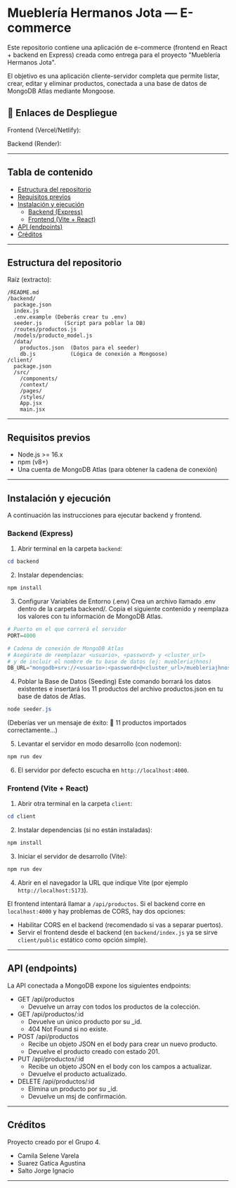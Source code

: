 # Mueblería Hermanos Jota — E-commerce

Este repositorio contiene una aplicación de e-commerce (frontend en React + backend en Express) creada como entrega para el proyecto "Mueblería Hermanos Jota".

El objetivo es una aplicación cliente-servidor completa que permite listar, crear, editar y eliminar productos, conectada a una base de datos de MongoDB Atlas mediante Mongoose.

## 🚀 Enlaces de Despliegue

Frontend (Vercel/Netlify):

Backend (Render):

---

## Tabla de contenido
- [Estructura del repositorio](#estructura-del-repositorio)
- [Requisitos previos](#requisitos-previos)
- [Instalación y ejecución](#instalación-y-ejecución)
  - [Backend (Express)](#backend-express)
  - [Frontend (Vite + React)](#frontend-vite--react)
- [API (endpoints)](#api-endpoints)
- [Créditos](#créditos)

---

## Estructura del repositorio

Raíz (extracto):

```
/README.md
/backend/
  package.json
  index.js
  .env.example (Deberás crear tu .env)
  seeder.js       (Script para poblar la DB)
  /routes/productos.js
  /models/producto_model.js
  /data/
    productos.json  (Datos para el seeder)
    db.js           (Lógica de conexión a Mongoose)
/client/
  package.json
  /src/
    /components/
    /context/
    /pages/
    /styles/
    App.jsx
    main.jsx
```

---

## Requisitos previos
- Node.js >= 16.x
- npm (v8+)
- Una cuenta de MongoDB Atlas (para obtener la cadena de conexión)

---

## Instalación y ejecución
A continuación las instrucciones para ejecutar backend y frontend.

### Backend (Express)
1. Abrir terminal en la carpeta `backend`:
```powershell
cd backend
```
2. Instalar dependencias:
```powershell
npm install
```
3. Configurar Variables de Entorno (.env)
Crea un archivo llamado .env dentro de la carpeta backend/. Copia el siguiente contenido y reemplaza los valores con tu información de MongoDB Atlas.

```powershell
# Puerto en el que correrá el servidor
PORT=4000

# Cadena de conexión de MongoDB Atlas
# Asegúrate de reemplazar <usuario>, <password> y <cluster_url>
# y de incluir el nombre de tu base de datos (ej: muebleriajhnos)
DB_URL="mongodb+srv://<usuario>:<password>@<cluster_url>/muebleriajhnos?retryWrites=true&w=majority"
```
4. Poblar la Base de Datos (Seeding)
Este comando borrará los datos existentes e insertará los 11 productos del archivo productos.json en tu base de datos de Atlas.

```powershell
node seeder.js
```
(Deberías ver un mensaje de éxito: 🎉 11 productos importados correctamente...)

5. Levantar el servidor en modo desarrollo (con nodemon):
```powershell
npm run dev
```
6. El servidor por defecto escucha en `http://localhost:4000`.

### Frontend (Vite + React)
1. Abrir otra terminal en la carpeta `client`:
```powershell
cd client
```
2. Instalar dependencias (si no están instaladas):
```powershell
npm install
```
3. Iniciar el servidor de desarrollo (Vite):
```powershell
npm run dev
```
4. Abrir en el navegador la URL que indique Vite (por ejemplo `http://localhost:5173`).

El frontend intentará llamar a `/api/productos`. Si el backend corre en `localhost:4000` y hay problemas de CORS, hay dos opciones:
- Habilitar CORS en el backend (recomendado si vas a separar puertos).
- Servir el frontend desde el backend (en `backend/index.js` ya se sirve `client/public` estático como opción simple).

---

## API (endpoints)
La API conectada a MongoDB expone los siguientes endpoints:

- GET /api/productos
  - Devuelve un array con todos los productos de la colección.
- GET /api/productos/:id
  - Devuelve un único producto por su _id.
  - 404 Not Found si no existe.
- POST /api/productos
  - Recibe un objeto JSON en el body para crear un nuevo producto.
  - Devuelve el producto creado con estado 201.
- PUT /api/productos/:id 
  - Recibe un objeto JSON en el body con los campos a actualizar.
  - Devuelve el producto actualizado.
- DELETE /api/productos/:id
  - Elimina un producto por su _id.
  - Devuelve un msj de confirmación.

---

## Créditos
Proyecto creado por el Grupo 4.
- Camila Selene Varela
- Suarez Gatica Agustina
- Salto Jorge Ignacio

---
